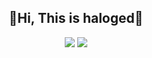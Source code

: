 <dev style="text-align: center;">
<h2>👋Hi, This is haloged👋</h2>
<p style="text-align: center;">
<img src="https://img.shields.io/github/followers/haloged?label=followers&style=social">
<img src="https://img.shields.io/badge/Web-%E6%88%91%E7%9A%84%E5%B0%8F%E7%A0%B4%E7%AB%99-brightgreen">
</p>
</dev>
